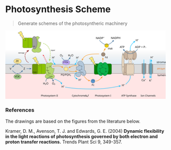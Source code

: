 # Photosynthesis Scheme

> Generate schemes of the photosyntheric machinery

![Photosynthetic Machinery](./images/photosynthesis.svg)


### References

The drawings are based on the figures from the literature below.

Kramer, D. M., Avenson, T. J. and Edwards, G. E. (2004) **Dynamic flexibility in the light reactions of photosynthesis governed by both electron and proton transfer reactions.** Trends Plant Sci 9, 349-357.